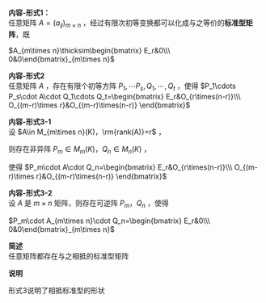 **内容-形式1：**    
任意矩阵 $A=(a_{ij})_{m\times n}$ ，经过有限次初等变换都可以化成与之等价的**标准型矩阵**，既    
    
 $A_{m\times n}\thicksim\begin{bmatrix}    
E_r&0\\\ 0&0\end{bmatrix}_{m\times n}$     
    
**内容-形式2**    
任意矩阵 $A$ ，存在有限个初等方阵 $P_1,\cdots P_s,Q_1,\cdots,Q_t$ ，使得 $P_1\cdots P_s\cdot A\cdot Q_1\cdots Q_t=\begin{bmatrix}    
E_r&O_{r\times(n-r)}\\\     
O_{(m-r)\times r}&O_{(m-r)\times(n-r)}    
\end{bmatrix}$     
    
**内容-形式3-1**    
设 $A\in M_{m\times n}(K)，\rm{rank(A)}=r$ ，    
    
则存在非异阵 $P_m\in M_m(K)，Q_n\in M_n(K)$ ，    
    
使得 $P_m\cdot A\cdot Q_n=\begin{bmatrix}    
E_r&O_{r\times(n-r)}\\\     
O_{(m-r)\times r}&O_{(m-r)\times(n-r)}    
\end{bmatrix}$     
    
**内容-形式3-2**    
设 $A$ 是 $m\times n$ 矩阵，则存在可逆阵 $P_m，Q_n$ ，使得    
    
 $P_m\cdot A_{m\times n}\cdot Q_n=\begin{bmatrix}    
E_r&0\\\ 0&0\end{bmatrix}_{m\times n}$     
    
**简述**    
任意矩阵都存在与之相抵的标准型矩阵    
    
**说明**    
    
形式3说明了相抵标准型的形状    
